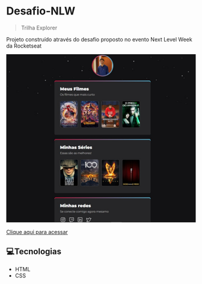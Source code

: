 # Desafio-NLW
>Trilha Explorer

Projeto construído através do desafio proposto no evento Next Level Week da Rocketseat

![preview](./.github/preview2.jpg)

[Clique aqui para acessar](https://rianxavier.github.io/Desafio-NLW/)

## 💻Tecnologias
- HTML
- CSS